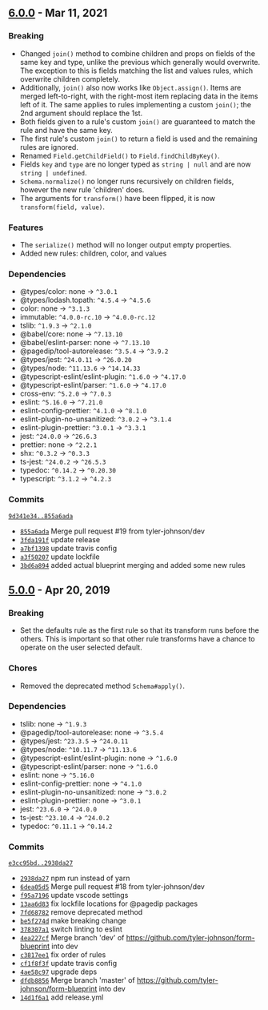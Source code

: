 ## [6.0.0](https://github.com/tyler-johnson/form-blueprint/tree/release/2/) - Mar 11, 2021

### Breaking
- Changed `join()` method to combine children and props on fields of the same key and type, unlike the previous which generally would overwrite. The exception to this is fields matching the list and values rules, which overwrite children completely.
- Additionally, `join()` also now works like `Object.assign()`. Items are merged left-to-right, with the right-most item replacing data in the items left of it. The same applies to rules implementing a custom `join()`; the 2nd argument should replace the 1st.
- Both fields given to a rule's custom `join()` are guaranteed to match the rule and have the same key.
- The first rule's custom `join()` to return a field is used and the remaining rules are ignored.
- Renamed `Field.getChildField()` to `Field.findChildByKey()`.
- Fields `key` and `type` are no longer typed as `string | null` and are now `string | undefined`.
- `Schema.normalize()` no longer runs recursively on children fields, however the new rule 'children' does.
- The arguments for `transform()` have been flipped, it is now `transform(field, value)`.

### Features
- The `serialize()` method will no longer output empty properties.
- Added new rules: children, color, and values

### Dependencies
- @types/color: none → `^3.0.1`
- @types/lodash.topath: `^4.5.4` → `^4.5.6`
- color: none → `^3.1.3`
- immutable: `^4.0.0-rc.10` → `^4.0.0-rc.12`
- tslib: `^1.9.3` → `^2.1.0`
- @babel/core: none → `^7.13.10`
- @babel/eslint-parser: none → `^7.13.10`
- @pagedip/tool-autorelease: `^3.5.4` → `^3.9.2`
- @types/jest: `^24.0.11` → `^26.0.20`
- @types/node: `^11.13.6` → `^14.14.33`
- @typescript-eslint/eslint-plugin: `^1.6.0` → `^4.17.0`
- @typescript-eslint/parser: `^1.6.0` → `^4.17.0`
- cross-env: `^5.2.0` → `^7.0.3`
- eslint: `^5.16.0` → `^7.21.0`
- eslint-config-prettier: `^4.1.0` → `^8.1.0`
- eslint-plugin-no-unsanitized: `^3.0.2` → `^3.1.4`
- eslint-plugin-prettier: `^3.0.1` → `^3.3.1`
- jest: `^24.0.0` → `^26.6.3`
- prettier: none → `^2.2.1`
- shx: `^0.3.2` → `^0.3.3`
- ts-jest: `^24.0.2` → `^26.5.3`
- typedoc: `^0.14.2` → `^0.20.30`
- typescript: `^3.1.2` → `^4.2.3`

### Commits
[`9d341e34..855a6ada`](https://github.com/tyler-johnson/form-blueprint/compare/9d341e3496a417c79241d7b34e86d08efb6c02c9..855a6ada9d93f4d43fa2384f48210a9a9a0b7657)
- [`855a6ada`](https://github.com/tyler-johnson/form-blueprint/commit/855a6ada9d93f4d43fa2384f48210a9a9a0b7657) Merge pull request #19 from tyler-johnson/dev
- [`3fda191f`](https://github.com/tyler-johnson/form-blueprint/commit/3fda191fc59eeb6fc9a72f59aea63e8e55bf51a1) update release
- [`a7bf1398`](https://github.com/tyler-johnson/form-blueprint/commit/a7bf1398ffa91bc0db31c231a271942d107566d5) update travis config
- [`a3f50207`](https://github.com/tyler-johnson/form-blueprint/commit/a3f5020717afd2cf07b4cc31356ab7d1a0b695b4) update lockfile
- [`3bd6a894`](https://github.com/tyler-johnson/form-blueprint/commit/3bd6a894eeb81c1ed32bb3e179b4e76dd9265225) added actual blueprint merging and added some new rules


## [5.0.0](https://github.com/tyler-johnson/form-blueprint/tree/release/1/) - Apr 20, 2019

### Breaking
- Set the defaults rule as the first rule so that its transform runs before the others. This is important so that other rule transforms have a chance to operate on the user selected default.

### Chores
- Removed the deprecated method `Schema#apply()`.

### Dependencies
- tslib: none → `^1.9.3`
- @pagedip/tool-autorelease: none → `^3.5.4`
- @types/jest: `^23.3.5` → `^24.0.11`
- @types/node: `^10.11.7` → `^11.13.6`
- @typescript-eslint/eslint-plugin: none → `^1.6.0`
- @typescript-eslint/parser: none → `^1.6.0`
- eslint: none → `^5.16.0`
- eslint-config-prettier: none → `^4.1.0`
- eslint-plugin-no-unsanitized: none → `^3.0.2`
- eslint-plugin-prettier: none → `^3.0.1`
- jest: `^23.6.0` → `^24.0.0`
- ts-jest: `^23.10.4` → `^24.0.2`
- typedoc: `^0.11.1` → `^0.14.2`

### Commits
[`e3cc95bd..2938da27`](https://github.com/tyler-johnson/form-blueprint/compare/e3cc95bd75630615cc8bb1e6b30a7c71e424c5f9..2938da270cdfab1f9ae6eb32423c3d22b2438850)
- [`2938da27`](https://github.com/tyler-johnson/form-blueprint/commit/2938da270cdfab1f9ae6eb32423c3d22b2438850) npm run instead of yarn
- [`6dea05d5`](https://github.com/tyler-johnson/form-blueprint/commit/6dea05d59cf0550cec448eea6209370375955457) Merge pull request #18 from tyler-johnson/dev
- [`f95a7196`](https://github.com/tyler-johnson/form-blueprint/commit/f95a71968d2854ccb591029de378a19b26768563) update vscode settings
- [`13aa6d83`](https://github.com/tyler-johnson/form-blueprint/commit/13aa6d83116727e27060d348c3114eb66ec071ea) fix lockfile locations for @pagedip packages
- [`7fd68782`](https://github.com/tyler-johnson/form-blueprint/commit/7fd6878229beb7775107bb42ab62e3c5bc98b680) remove deprecated method
- [`be5f274d`](https://github.com/tyler-johnson/form-blueprint/commit/be5f274d73e80802274b331333a5006383c24521) make breaking change
- [`378307a1`](https://github.com/tyler-johnson/form-blueprint/commit/378307a186e5e7c070c30d447c08384e471f724f) switch linting to eslint
- [`4ea227cf`](https://github.com/tyler-johnson/form-blueprint/commit/4ea227cf9edf14dd75b5dec84643431b35d82120) Merge branch 'dev' of https://github.com/tyler-johnson/form-blueprint into dev
- [`c3817ee1`](https://github.com/tyler-johnson/form-blueprint/commit/c3817ee1e9dfc078008e403d27321ba0d01643d4) fix order of rules
- [`cf1f8f3f`](https://github.com/tyler-johnson/form-blueprint/commit/cf1f8f3f51bfa51b8693f833d788df2cc3576f19) update travis config
- [`4ae58c97`](https://github.com/tyler-johnson/form-blueprint/commit/4ae58c979ed22b7044edad455d47da6580a2345c) upgrade deps
- [`dfdb8856`](https://github.com/tyler-johnson/form-blueprint/commit/dfdb88560caa1f28f5b39683bc0f8130ddb36630) Merge branch 'master' of https://github.com/tyler-johnson/form-blueprint into dev
- [`14d1f6a1`](https://github.com/tyler-johnson/form-blueprint/commit/14d1f6a112d2a1c4e92e6c4e9983bb7b258fc818) add release.yml


